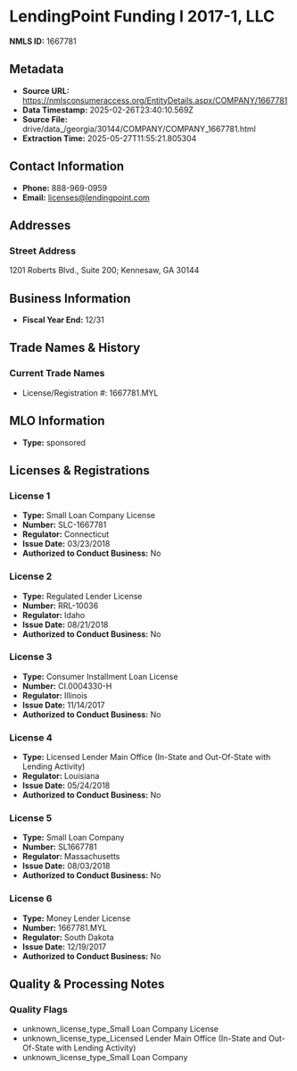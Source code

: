 # LendingPoint Funding I 2017-1, LLC

**NMLS ID:** 1667781

## Metadata
- **Source URL:** https://nmlsconsumeraccess.org/EntityDetails.aspx/COMPANY/1667781
- **Data Timestamp:** 2025-02-26T23:40:10.569Z
- **Source File:** drive/data_/georgia/30144/COMPANY/COMPANY_1667781.html
- **Extraction Time:** 2025-05-27T11:55:21.805304

## Contact Information
- **Phone:** 888-969-0959
- **Email:** licenses@lendingpoint.com

## Addresses
### Street Address
1201 Roberts Blvd., Suite 200; Kennesaw, GA 30144

## Business Information
- **Fiscal Year End:** 12/31

## Trade Names & History
### Current Trade Names
- License/Registration #: 1667781.MYL

## MLO Information
- **Type:** sponsored

## Licenses & Registrations

### License 1
- **Type:** Small Loan Company License
- **Number:** SLC-1667781
- **Regulator:** Connecticut
- **Issue Date:** 03/23/2018
- **Authorized to Conduct Business:** No

### License 2
- **Type:** Regulated Lender License
- **Number:** RRL-10036
- **Regulator:** Idaho
- **Issue Date:** 08/21/2018
- **Authorized to Conduct Business:** No

### License 3
- **Type:** Consumer Installment Loan License
- **Number:** CI.0004330-H
- **Regulator:** Illinois
- **Issue Date:** 11/14/2017
- **Authorized to Conduct Business:** No

### License 4
- **Type:** Licensed Lender Main Office (In-State and Out-Of-State with Lending Activity)
- **Regulator:** Louisiana
- **Issue Date:** 05/24/2018
- **Authorized to Conduct Business:** No

### License 5
- **Type:** Small Loan Company
- **Number:** SL1667781
- **Regulator:** Massachusetts
- **Issue Date:** 08/03/2018
- **Authorized to Conduct Business:** No

### License 6
- **Type:** Money Lender License
- **Number:** 1667781.MYL
- **Regulator:** South Dakota
- **Issue Date:** 12/19/2017
- **Authorized to Conduct Business:** No

## Quality & Processing Notes
### Quality Flags
- unknown_license_type_Small Loan Company License
- unknown_license_type_Licensed Lender Main Office (In-State and Out-Of-State with Lending Activity)
- unknown_license_type_Small Loan Company
